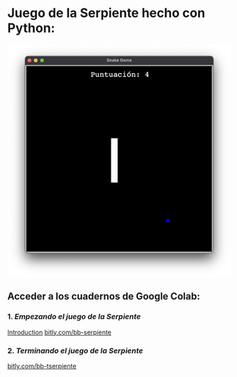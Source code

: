 # **Juego de la Serpiente hecho con Python**:

![Imagen del juego del Snake](/static/snake.png?raw=true)

## Acceder a los cuadernos de Google Colab:
### 1. *Empezando el juego de la Serpiente*
<a href="https://bit.ly/bb-serpiente" target="_blank">Introduction</a>
[bitly.com/bb-serpiente](bit.ly/bb-serpiente)


### 2. *Terminando el juego de la Serpiente*
[bitly.com/bb-tserpiente](bit.ly/bb-tserpiente)



